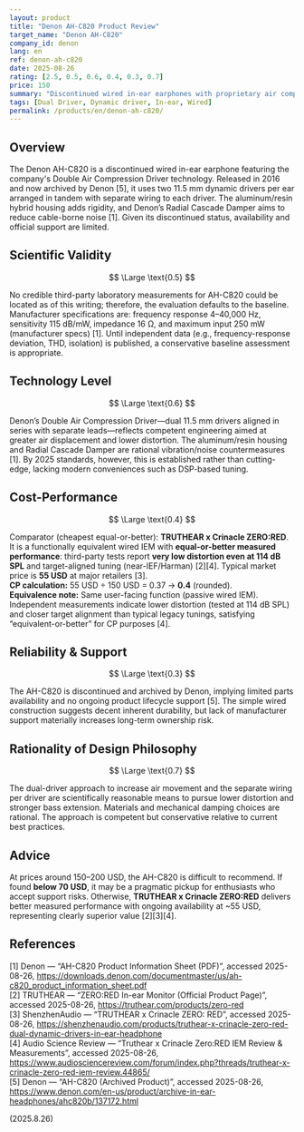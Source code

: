 ```yaml
---
layout: product
title: "Denon AH-C820 Product Review"
target_name: "Denon AH-C820"
company_id: denon
lang: en
ref: denon-ah-c820
date: 2025-08-26
rating: [2.5, 0.5, 0.6, 0.4, 0.3, 0.7]
price: 150
summary: "Discontinued wired in-ear earphones with proprietary air compression technology. Adequate on paper but poor value today due to limited availability and stronger, cheaper competitors."
tags: [Dual Driver, Dynamic driver, In-ear, Wired]
permalink: /products/en/denon-ah-c820/
---
```

## Overview

The Denon AH-C820 is a discontinued wired in-ear earphone featuring the company's Double Air Compression Driver technology. Released in 2016 and now archived by Denon [5], it uses two 11.5 mm dynamic drivers per ear arranged in tandem with separate wiring to each driver. The aluminum/resin hybrid housing adds rigidity, and Denon’s Radial Cascade Damper aims to reduce cable-borne noise [1]. Given its discontinued status, availability and official support are limited.

## Scientific Validity

$$ \Large \text{0.5} $$

No credible third-party laboratory measurements for AH-C820 could be located as of this writing; therefore, the evaluation defaults to the baseline. Manufacturer specifications are: frequency response 4–40,000 Hz, sensitivity 115 dB/mW, impedance 16 Ω, and maximum input 250 mW (manufacturer specs) [1]. Until independent data (e.g., frequency-response deviation, THD, isolation) is published, a conservative baseline assessment is appropriate.

## Technology Level

$$ \Large \text{0.6} $$

Denon’s Double Air Compression Driver—dual 11.5 mm drivers aligned in series with separate leads—reflects competent engineering aimed at greater air displacement and lower distortion. The aluminum/resin housing and Radial Cascade Damper are rational vibration/noise countermeasures [1]. By 2025 standards, however, this is established rather than cutting-edge, lacking modern conveniences such as DSP-based tuning.

## Cost-Performance

$$ \Large \text{0.4} $$

Comparator (cheapest equal-or-better): **TRUTHEAR x Crinacle ZERO:RED**. It is a functionally equivalent wired IEM with **equal-or-better measured performance**: third-party tests report **very low distortion even at 114 dB SPL** and target-aligned tuning (near-IEF/Harman) [2][4]. Typical market price is **55 USD** at major retailers [3].  
**CP calculation:** 55 USD ÷ 150 USD = 0.37 → **0.4** (rounded).  
**Equivalence note:** Same user-facing function (passive wired IEM). Independent measurements indicate lower distortion (tested at 114 dB SPL) and closer target alignment than typical legacy tunings, satisfying “equivalent-or-better” for CP purposes [4].

## Reliability & Support

$$ \Large \text{0.3} $$

The AH-C820 is discontinued and archived by Denon, implying limited parts availability and no ongoing product lifecycle support [5]. The simple wired construction suggests decent inherent durability, but lack of manufacturer support materially increases long-term ownership risk.

## Rationality of Design Philosophy

$$ \Large \text{0.7} $$

The dual-driver approach to increase air movement and the separate wiring per driver are scientifically reasonable means to pursue lower distortion and stronger bass extension. Materials and mechanical damping choices are rational. The approach is competent but conservative relative to current best practices.

## Advice

At prices around 150–200 USD, the AH-C820 is difficult to recommend. If found **below 70 USD**, it may be a pragmatic pickup for enthusiasts who accept support risks. Otherwise, **TRUTHEAR x Crinacle ZERO:RED** delivers better measured performance with ongoing availability at ~55 USD, representing clearly superior value [2][3][4].

## References

[1] Denon — “AH-C820 Product Information Sheet (PDF)”, accessed 2025-08-26, https://downloads.denon.com/documentmaster/us/ah-c820_product_information_sheet.pdf  
[2] TRUTHEAR — “ZERO:RED In-ear Monitor (Official Product Page)”, accessed 2025-08-26, https://truthear.com/products/zero-red  
[3] ShenzhenAudio — “TRUTHEAR x Crinacle ZERO: RED”, accessed 2025-08-26, https://shenzhenaudio.com/products/truthear-x-crinacle-zero-red-dual-dynamic-drivers-in-ear-headphone  
[4] Audio Science Review — “Truthear x Crinacle Zero:RED IEM Review & Measurements”, accessed 2025-08-26, https://www.audiosciencereview.com/forum/index.php?threads/truthear-x-crinacle-zero-red-iem-review.44865/  
[5] Denon — “AH-C820 (Archived Product)”, accessed 2025-08-26, https://www.denon.com/en-us/product/archive-in-ear-headphones/ahc820b/137172.html

(2025.8.26)

